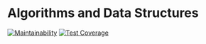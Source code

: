 # Algorithms and Data Structures
[![Maintainability](https://api.codeclimate.com/v1/badges/4fb374abbeed989cf02d/maintainability)](https://codeclimate.com/github/battlerhythm/algorithms/maintainability)
[![Test Coverage](https://api.codeclimate.com/v1/badges/4fb374abbeed989cf02d/test_coverage)](https://codeclimate.com/github/battlerhythm/algorithms/test_coverage)
